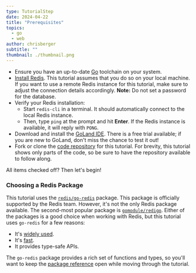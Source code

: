 ```yaml
---
type: TutorialStep
date: 2024-04-22
title: "Prerequisites"
topics:
  - go
  - web
author: chrisberger
subtitle: ""
thumbnail: ./thumbnail.png
---
```


- Ensure you have an up-to-date [Go](https://go.dev/doc/install) toolchain on your system.
- [Install Redis](https://redis.io/docs/getting-started/installation/). This tutorial assumes that you do so on your local machine. If you want to use a remote Redis instance for this tutorial, make sure to adjust the connection details accordingly. **Note:** Do not set a password for the database.
- Verify your Redis installation:
  - Start `redis-cli` in a terminal. It should automatically connect to the local Redis instance.
  - Then, type `ping` at the prompt and hit **Enter**. If the Redis instance is available, it will reply with `PONG`.
- Download and install the [GoLand IDE](https://www.jetbrains.com/go/download). There is a free trial available; if you are new to GoLand, don't miss the chance to test it out!
- Fork or clone the [code repository](https://github.com/JetBrains/go-code-samples) for this tutorial. For brevity, this tutorial shows only parts of the code, so be sure to have the repository available to follow along.

All items checked off? Then let's begin!

### Choosing a Redis Package

This tutorial uses the [`redis/go-redis`](https://pkg.go.dev/github.com/redis/go-redis/v9) package. This package is officially supported by the Redis team. However, it's not the only Redis package available. The second-most popular package is [`gomodule/redigo`](https://pkg.go.dev/github.com/gomodule/redigo). Either of the packages is a good choice when working with Redis, but this tutorial uses `go-redis` for a few reasons:

- It's [widely used](https://en.wikipedia.org/wiki/Redis#Popularity).
- It's [fast](https://levelup.gitconnected.com/fastest-redis-client-library-for-go-7993f618f5ab).
- It provides type-safe APIs.

The `go-redis` package provides a rich set of functions and types, so you'll want to keep the [package reference](https://pkg.go.dev/github.com/redis/go-redis/v9) open while moving through the tutorial.
